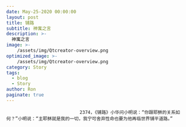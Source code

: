 ```yaml
---
date: May-25-2020 00:00:00
layout: post
title: 铺路
subtitle: 神寓之言
description: >-
  神寓之言
image: >-
    /assets/img/Qtcreator-overview.png
optimized_image: >-
    /assets/img/Qtcreator-overview.png
category: Story
tags:
  - blog
  - Story
author: Ron
paginate: true
---
```


							　　2374，《铺路》小华问小明说：“你跟耶稣的关系如何？”小明说：“主耶稣就是我的一切，我宁可舍弃性命也要为他再临世界铺平道路。”
							
							
						